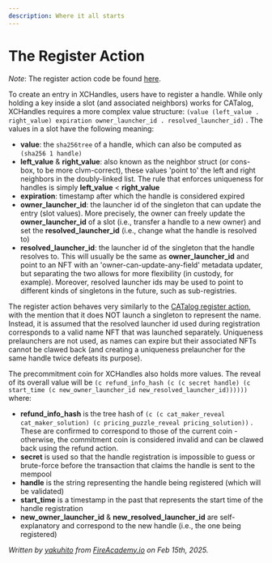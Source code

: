 ```yaml
---
description: Where it all starts
---
```


# The Register Action

_Note_: The register action code be found [here](https://github.com/Yakuhito/slot-machine/blob/master/puzzles/actions/xchandles/register.clsp).

To create an entry in XCHandles, users have to register a handle. While only holding a key inside a slot (and associated neighbors) works for CATalog, XCHandles requires a more complex value structure: `(value (left_value . right_value) expiration owner_launcher_id . resolved_launcher_id)` . The values in a slot have the following meaning:

* **value**: the `sha256tree` of a handle, which can also be computed as `(sha256 1 handle)`
* **left\_value** & **right\_value**: also known as the neighbor struct (or cons-box, to be more clvm-correct), these values 'point to' the left and right neighbors in the doubly-linked list. The rule that enforces uniqueness for handles is simply **left\_value** < **right\_value**
* **expiration**: timestamp after which the handle is considered expired
* **owner\_launcher\_id**: the launcher id of the singleton that can update the entry (slot values). More precisely, the owner can freely update the **owner\_launcher\_id** of a slot (i.e., transfer a handle to a new owner) and set the **resolved\_launcher\_id** (i.e., change what the handle is resolved to)
* **resolved\_launcher\_id**: the launcher id of the singleton that the handle resolves to. This will usually be the same as **owner\_launcher\_id** and point to an NFT with an 'owner-can-update-any-field' metadata updater, but separating the two allows for more flexibility (in custody, for example). Moreover, resolved launcher ids may be used to point to different kinds of singletons in the future, such as sub-registries.

The register action behaves very similarly to the [CATalog register action](https://docs.catalog.cat/technical-manual/catalog/the-register-action), with the mention that it does NOT launch a singleton to represent the name. Instead, it is assumed that the resolved launcher id used during registration corresponds to a valid name NFT that was launched separately. Uniqueness prelaunchers are not used, as names can expire but their associated NFTs cannot be clawed back (and creating a uniqueness prelauncher for the same handle twice defeats its purpose).

The precommitment coin for XCHandles also holds more values. The reveal of its overall value will be `(c refund_info_hash (c (c secret handle) (c start_time (c new_owner_launcher_id new_resolved_launcher_id))))))` where:

* **refund\_info\_hash** is the tree hash of `(c (c cat_maker_reveal cat_maker_solution) (c pricing_puzzle_reveal pricing_solution))` . These are confirmed to correspond to those of the current coin - otherwise, the commitment coin is considered invalid and can be clawed back using the refund action.
* **secret** is used so that the handle registration is impossible to guess or brute-force before the transaction that claims the handle is sent to the mempool
* **handle** is the string representing the handle being registered (which will be validated)
* **start\_time** is a timestamp in the past that represents the start time of the handle registration
* **new\_owner\_launcher\_id** & **new\_resolved\_launcher\_id** are self-explanatory and correspond to the new handle (i.e., the one being registered)

_Written by_ [_yakuhito_](https://x.com/yakuh1t0) _from_ [_FireAcademy.io_](https://fireacademy.io/) _on Feb 15th, 2025._

